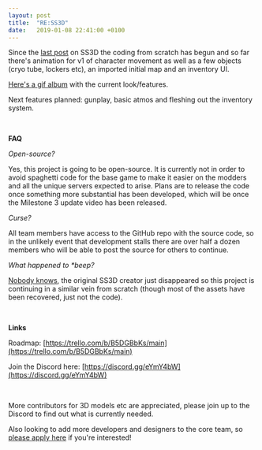 ```yaml
---
layout: post
title:  "RE:SS3D"
date:   2019-01-08 22:41:00 +0100
---
```

Since the [last post](https://www.reddit.com/r/SS13/comments/9iggy5/i_have_acquired_almost_98_of_the_ss3d_assets_and/) on SS3D the coding from scratch has begun and so far there's animation for v1 of character movement as well as a few objects (cryo tube, lockers etc), an imported initial map and an inventory UI.

[Here's a gif album](https://imgur.com/a/XWKZI0G) with the current look/features.

Next features planned: gunplay, basic atmos and fleshing out the inventory system.

&#x200B;

**FAQ**

*Open-source?*

Yes, this project is going to be open-source. It is currently not in order to avoid spaghetti code for the base game to make it easier on the modders and all the unique servers expected to arise. Plans are to release the code once something more substantial has been developed, which will be once the Milestone 3 update video has been released.

*Curse?*

All team members have access to the GitHub repo with the source code, so in the unlikely event that development stalls there are over half a dozen members who will be able to post the source for others to continue. 

*What happened to \*beep?*

[Nobody knows](https://www.reddit.com/r/SS13/comments/97qtbs/ss3d_is_dead/), the original SS3D creator just disappeared so this project is continuing in a similar vein from scratch (though most of the assets have been recovered, just not the code).

&#x200B;

**Links**

Roadmap: [https://trello.com/b/B5DGBbKs/main](https://trello.com/b/B5DGBbKs/main)

Join the Discord here: [https://discord.gg/eYmY4bW](https://discord.gg/eYmY4bW)

&#x200B;

More contributors for 3D models etc are appreciated, please join up to the Discord to find out what is currently needed.

Also looking to add more developers and designers to the core team, so [please apply here](https://goo.gl/forms/DBaqHkIHk3z40KBE3) if you're interested!

